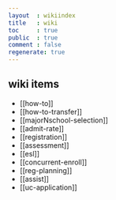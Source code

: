 ```yaml
---
layout  : wikiindex
title   : wiki
toc     : true
public  : true
comment : false
regenerate: true
---
```


## wiki items


* [[how-to]]
* [[how-to-transfer]]
* [[majorNschool-selection]]
* [[admit-rate]]
* [[registration]]
* [[assessment]]
* [[esl]]
* [[concurrent-enroll]]
* [[reg-planning]]
* [[assist]]
* [[uc-application]]

